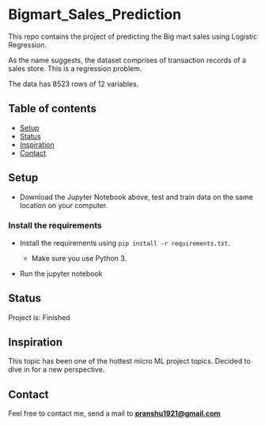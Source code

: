 # Bigmart_Sales_Prediction
This repo contains the project of predicting the Big mart sales using Logistic Regression.

As the name suggests, the dataset comprises of transaction records of a sales store. This is a regression problem. 

The data has 8523 rows of 12 variables.

## Table of contents
* [Setup](#setup)
* [Status](#status)
* [Inspiration](#inspiration)
* [Contact](#contact)

## Setup

* Download the Jupyter Notebook above, test and train data on the same location on your computer.

### Install the requirements
 
* Install the requirements using `pip install -r requirements.txt`.
    * Make sure you use Python 3.
    
* Run the jupyter notebook

## Status
Project is: Finished

## Inspiration
This topic has been one of the hottest micro ML project topics. Decided to dive in for a new perspective.

## Contact
Feel free to contact me, send a mail to **pranshu1921@gmail.com**
